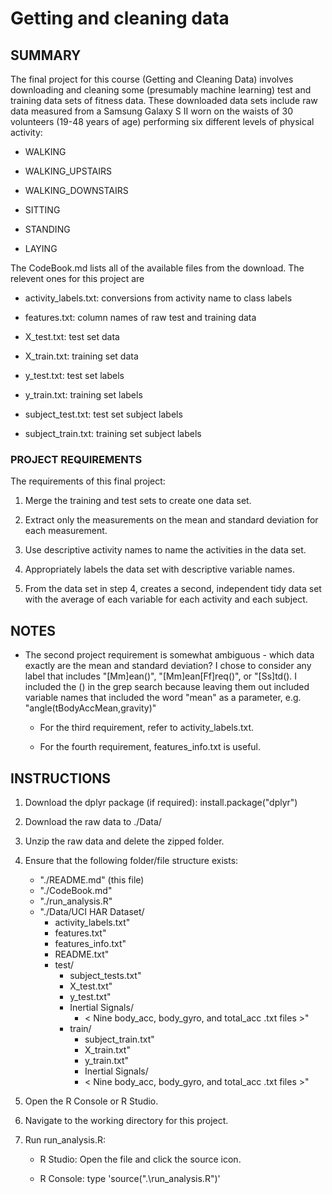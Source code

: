 # Getting and cleaning data

## SUMMARY
The final project for this course (Getting and Cleaning Data) involves
downloading and cleaning some (presumably machine learning) test and training
data sets of fitness data. These downloaded data sets include raw data measured
from a Samsung Galaxy S II worn on the waists of 30 volunteers (19-48 years of 
age) performing six different levels of physical activity:

* WALKING
    
* WALKING_UPSTAIRS
    
* WALKING_DOWNSTAIRS
    
* SITTING
    
* STANDING
    
* LAYING
  
The CodeBook.md lists all of the available files from the download. The relevent ones for this project are

* activity_labels.txt: conversions from activity name to class labels
    
* features.txt: column names of raw test and training data
    
* X_test.txt: test set data
    
* X_train.txt: training set data
    
* y_test.txt: test set labels
    
* y_train.txt: training set labels
    
* subject_test.txt: test set subject labels
    
* subject_train.txt: training set subject labels
    
  
### PROJECT REQUIREMENTS
The requirements of this final project:

1. Merge the training and test sets to create one data set.
    
2. Extract only the measurements on the mean and standard deviation for each measurement.
    
3. Use descriptive activity names to name the activities in the data set.
    
4. Appropriately labels the data set with descriptive variable names.
    
5. From the data set in step 4, creates a second, independent tidy data set with the average of each variable for each activity and each subject.

## NOTES

* The second project requirement is somewhat ambiguous - which data exactly are the mean and standard deviation? I chose to consider any label that includes "[Mm]ean()", "[Mm]ean[Ff]req()", or "[Ss]td(). I included the () in the grep search because leaving them out included variable names that included the word "mean" as a parameter, e.g. "angle(tBodyAccMean,gravity)"
    
    * For the third requirement, refer to activity_labels.txt.
    
    * For the fourth requirement, features_info.txt is useful.

## INSTRUCTIONS

1. Download the dplyr package (if required): install.package("dplyr")
    
2. Download the raw data to ./Data/
    
3. Unzip the raw data and delete the zipped folder.
    
4. Ensure that the following folder/file structure exists:
    
    + "./README.md" (this file)
    + "./CodeBook.md"
    + "./run_analysis.R"
    + "./Data/UCI HAR Dataset/
        + activity_labels.txt"
        + features.txt"
        + features_info.txt"
        + README.txt"
        + test/
            + subject_tests.txt"
            + X_test.txt"
            + y_test.txt"
            + Inertial Signals/
                + < Nine body_acc, body_gyro, and total_acc .txt files >"
            + train/
                + subject_train.txt"
                + X_train.txt"
                + y_train.txt"
                + Inertial Signals/ 
                + < Nine body_acc, body_gyro, and total_acc .txt files >"
                
5. Open the R Console or R Studio.
    
6. Navigate to the working directory for this project.
    
7. Run run_analysis.R:
    
    + R Studio: Open the file and click the source icon.
    
    + R Console: type 'source(".\\run_analysis.R")'
        
